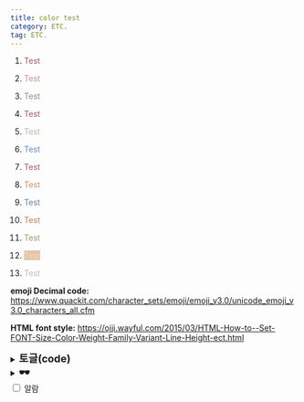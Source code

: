 ```yaml
---
title: color test
category: ETC.
tag: ETC.
---
```


1. <span style="color:#A05A54">Test</span>

2. <span style="color:#C99385">Test</span>

3. <span style="color:#86937A">Test</span> 

4. <span style="color:#A95762">Test</span> 

5. <span style="color:#C2B7A1">Test</span> 

6. <span style="color:#648BC6">Test</span>

7. <span style="color:#A95762">Test</span> 

8. <span style="color:#C59470">Test</span> 

9. <span style="color:#617EB4">Test</span>

10. <span style="color:#C57B59">Test</span>

11. <span style="color:#9F9875">Test</span> 

12. <span style="background-color:#E2C5A3; color:#F2D8D3">Test</span>

13. <span style="color:#BDB8C1">Test</span> 



**emoji Decimal code:**
<https://www.quackit.com/character_sets/emoji/emoji_v3.0/unicode_emoji_v3.0_characters_all.cfm>

**HTML font style:**
<https://ojji.wayful.com/2015/03/HTML-How-to--Set-FONT-Size-Color-Weight-Family-Variant-Line-Height-ect.html>



<details>
<summary><b><font size=4>토글(code)</font></b></summary>
<div markdown="1">
<code>
  안녕하세요. 그냥 학생입니다. 
  공부한 것을 기록하기 위한 블로그입니다. 
  운이 좋아 공부를 계속하고 있습니다. 
  수정해야 할 내용이 있다면 <a href="mailto:info@example.com?subject=subject&cc=cc@example.com">yein4452@yonsei.ac.kr </a>로 메일 부탁드립니다.
</code>
</div>
</details>

<details>
<summary><b><font size=4>&#128374;</font></b></summary>
자기 객관화를 잘 하는 사람입니다. 꾸준히 타인과 비교하고 채찍질하되 낙담하지 않고 스스로를 발전시키는 데에 큰 재능이 있습니다. 다른 사람들보다 시작은 늦었지만 이와 같은 재능을 활용하여 단기간에 현실적으로 도달할 수 있는 최대의 결과를 만들어내는 것에 성취감을 느낍니다.<br>
<br>
    현 소속 기업에서 자연어처리 관련 개발을 담당하고 있으며, 담당 업무에 대한 흥미와 만족도가 높습니다. 제가 느끼는 업무에 대한 흥미와 만족도는 개발물 품질에 따른 성취감과 비례합니다. 따라서 업무에 대한 흥미 유지를 위해 개발자로서의 역량을 발전시키고자 꾸준히 새로운 기술을 익히고 있습니다. <br>
<br>
    현 소속 기업에서의 업무가 만족스러움에도 넥슨에 지원한 이유는 성취감 때문입니다. 업무의 연장선이자 저의 취미는 제가 개발한 모델을 api로 올려 사용해 보는 것입니다. 저의 개발물이 반환하는 결과를 시각적으로 확인하고 그 결과가 흡족스러울 때 성취감을 느낍니다. 이러한 성취감을 가장 크게 느낄 수 있는 곳이 게임 산업이라고 생각합니다. 넥슨에서 필요로 하는 능력이 제가 지닌 능력과 유사하고, 제가 기여한 개발물을 통해 느낄 성취감을 가장 극대화 해 줄 수 있는 기업이 넥슨이라 생각되어 지원하게 되었습니다. <br>
<br>
    자연어처리에 대한 관심은 언어학에 대한 학문적 궁금증에서 시작되었습니다. 학사 수학 기간 중 교환 학생으로 독일에 머문 1년간 다국적 교류를 통해 소통에 대한 시야가 확장되어 소통의 매개체인 언어를 공부하고자 대학원에 진학하였습니다. 대학원 진학 이후 언어학 하위 분야들에 대한 학문적 궁금증을 해소하고자 타 언어학과 강의들을 따로 수강하였습니다. 이는 언어학적 시각을 넓히는 데에 큰 도움이 되었습니다. 자연어처리는 대학원 지도 교수님의 가르침을 받으며 처음 접하게 되었습니다. 처음 접한 자연어처리는 생소하고 어려웠지만 매우 매력적으로 느껴졌습니다. 이러한 이유로 지도 교수님께 자연어처리를 보다 깊이 공부하고 싶다는 의견을 전하였고, 자연어처리 기술을 활용한 독어학 연구를 진행 중이신 성균관 대학교 홍 교수님을 소개 받아 언어학 전공자로서 알아야 할 기초적인 자연어처리 이론과 기술을 배웠습니다. 그러나 문과생에게 인공지능은 여전히 먼 존재였기 때문에 인공지능에 대해 보다 깊이 있게 공부하기 위해 다양한 교육에 참여하였습니다.<br>
<br>
    처음 참여한 교육은 양재R&D혁신허브 AI스쿨과 KAIST가 공동으로 주최한 ‘인공지능 실무자 양성과정’입니다. 해당 교육을 이수하며 인공지능 모델에 대한 기초 이론, 교육 당시 많이 사용되고 있던 모델 종류 그리고 모델을 만드는 방법 등을 습득하였습니다. 두 번째로 참여한 교육은 고려대학교 전학 언어학과에서 주최한 ‘2020 전산언어학 겨울학교: 딥러닝’입니다. 해당 교육에서는 자연어처리에 대한 지식을 보다 구체적으로 쌓을 수 있었습니다.<br>
    <br>
    이후 2020 전산언어학 겨울학교를 주관하신 교수님의 전산 언어학 강의를 두 학기간 수강 및 청강하며 언어학과 인공지능을 융합하여 사고하는 방법과 언어학과 인공지능 지식을 기반으로 특수 도메인에 접근하는 방법에 대해 배웠습니다. 특히 ‘자연어처리 특수과제’ 강의에서 알게 된 Biomedical NLP에 흥미를 두고 있던 당시, 인공지능 기반 헬스케어 플랫폼 회사인 ㈜아크릴을 알게 되어 해당 기업에 인공지능 개발자로 입사하였습니다. 입사 후 처음 만든 모델은 우울증 판별에 사용된 감성 분류 모델입니다. 연세대학교 국어국문학과 강의에서 배운 한국어 감성 분석 및 감정 표현 분류 지식을 기반으로 32종의 한국어 감성 분류 모델을 만들었습니다. 해당 모델은 현재 우울증 판별 사업, 아동 돌보미 봇 사업, 역사 인물 복원 사업 등 다양한 사업에 활용되고 있습니다.<br>
<br>
    언어학을 공부한 이력은 자연어처리 모델 개발 및 데이터 처리에 꾸준히 긍정적인 영향을 주고 있습니다. 언어학 지식과 인공지능 기술이 융합된 저의 능력을 게임 개발에 기여하여 몰입도 높은 입체적인 게임 개발에 도움이 되고 싶습니다.  여전히 제 기술적 능력은 투박한 돌덩이와 같지만 유연하게 다듬어질 수 있는 사람이라고 스스로 믿고 있습니다. 입사 이후 더 발전할 저의 가치를 눈여겨봐 주시길 부탁드립니다. 감사합니다.<br>
</details>

<label>
  <input role="switch" type="checkbox" />
  <span>알람</span>
</label>
